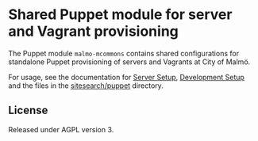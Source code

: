 # Shared Puppet module for server and Vagrant provisioning

The Puppet module `malmo-mcommons` contains shared configurations for standalone Puppet provisioning of servers and Vagrants at City of Malmö.

For usage, see the documentation for [Server Setup](https://github.com/malmostad/sitesearch#server-setup), [Development Setup](https://github.com/malmostad/sitesearch#development-setup) and the files in the [sitesearch/puppet](https://github.com/malmostad/sitesearch/tree/master/puppet) directory.

## License
Released under AGPL version 3.
